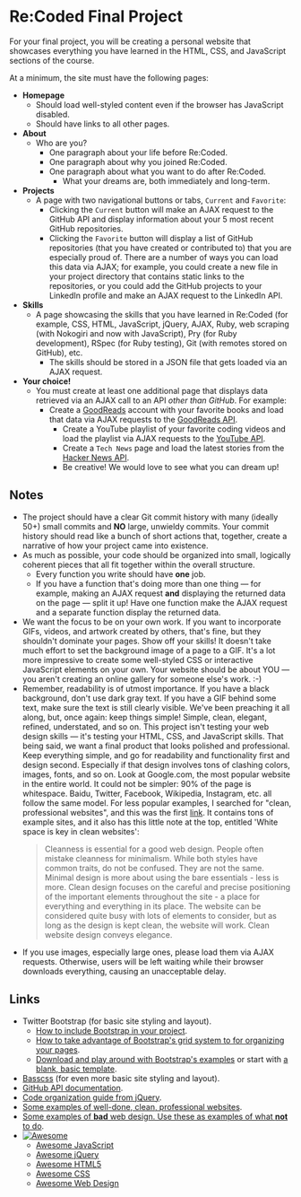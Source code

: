 # Re:Coded Final Project

For your final project, you will be creating a personal website that showcases everything you have learned in the HTML, CSS, and JavaScript sections of the course.

At a minimum, the site must have the following pages:
 - **Homepage**
   + Should load well-styled content even if the browser has JavaScript disabled.
   + Should have links to all other pages.
 - **About**
   + Who are you?
     * One paragraph about your life before Re:Coded.
     * One paragraph about why you joined Re:Coded.
     * One paragraph about what you want to do after Re:Coded.
       - What your dreams are, both immediately and long-term.
 - **Projects**
   + A page with two navigational buttons or tabs, `Current` and `Favorite`:
     * Clicking the `Current` button will make an AJAX request to the GitHub API and display information about your 5 most recent GitHub repositories.
     * Clicking the `Favorite` button will display a list of GitHub repositories (that you have created or contributed to) that you are especially proud of. There are a number of ways you can load this data via AJAX; for example, you could create a new file in your project directory that contains static links to the repositories, or you could add the GitHub projects to your LinkedIn profile and make an AJAX request to the LinkedIn API.
 - **Skills**
   + A page showcasing the skills that you have learned in Re:Coded (for example, CSS, HTML, JavaScript, jQuery, AJAX, Ruby, web scraping (with Nokogiri and now with JavaScript), Pry (for Ruby development), RSpec (for Ruby testing), Git (with remotes stored on GitHub), etc.
     * The skills should be stored in a JSON file that gets loaded via an AJAX request.
 - **Your choice!**
   + You must create at least one additional page that displays data retrieved via an AJAX call to an API *other than GitHub*. For example:
     * Create a [GoodReads](https://www.goodreads.com/) account with your favorite books and load that data via AJAX requests to the [GoodReads API](https://www.goodreads.com/api).
       - Create a YouTube playlist of your favorite coding videos and load the playlist via AJAX requests to the [YouTube API](https://developers.google.com/youtube/).
       - Create a `Tech News` page and load the latest stories from the [Hacker News API](https://github.com/HackerNews/API).
       - Be creative! We would love to see what you can dream up!

## Notes
 - The project should have a clear Git commit history with many (ideally 50+) small commits and **NO** large, unwieldy commits. Your commit history should read like a bunch of short actions that, together, create a narrative of how your project came into existence.
 - As much as possible, your code should be organized into small, logically coherent pieces that all fit together within the overall structure.
   + Every function you write should have **one** job.
   + If you have a function that's doing more than one thing — for example, making an AJAX request **and** displaying the returned data on the page — split it up! Have one function make the AJAX request and a separate function display the returned data.
 - We want the focus to be on your own work. If you want to incorporate GIFs, videos, and artwork created by others, that's fine, but they shouldn't dominate your pages. Show off your skills! It doesn't take much effort to set the background image of a page to a GIF. It's a lot more impressive to create some well-styled CSS or interactive JavaScript elements on your own. Your website should be about YOU — you aren't creating an online gallery for someone else's work. :-)
 - Remember, readability is of utmost importance. If you have a black background, don't use dark gray text. If you have a GIF behind some text, make sure the text is still clearly visible. We've been preaching it all along, but, once again: keep things simple! Simple, clean, elegant, refined, understated, and so on. This project isn't testing your web design skills — it's testing your HTML, CSS, and JavaScript skills. That being said, we want a final product that looks polished and professional. Keep everything simple, and go for readability and functionality first and design second. Especially if that design involves tons of clashing colors, images, fonts, and so on. Look at Google.com, the most popular website in the entire world. It could not be simpler: 90% of the page is whitespace. Baidu, Twitter, Facebook, Wikipedia, Instagram, etc. all follow the same model. For less popular examples, I searched for "clean, professional websites", and this was the first [link](https://www.awwwards.com/websites/clean/). It contains tons of example sites, and it also has this little note at the top, entitled 'White space is key in clean websites':
   > Cleanness is essential for a good web design. People often mistake cleanness for minimalism. While both styles have common traits, do not be confused. They are not the same. Minimal design is more about using the bare essentials - less is more. Clean design focuses on the careful and precise positioning of the important elements throughout the site - a place for everything and everything in its place. The website can be considered quite busy with lots of elements to consider, but as long as the design is kept clean, the website will work. Clean website design conveys elegance.
 - If you use images, especially large ones, please load them via AJAX requests. Otherwise, users will be left waiting while their browser downloads everything, causing an unacceptable delay.

## Links
 - Twitter Bootstrap (for basic site styling and layout).
   + [How to include Bootstrap in your project](http://getbootstrap.com/getting-started/).
   + [How to take advantage of Bootstrap's grid system to for organizing your pages](http://getbootstrap.com/css/#grid).
   + [Download and play around with Bootstrap's examples](http://getbootstrap.com/getting-started/#examples) or start with [a blank, basic template](http://getbootstrap.com/getting-started/#template).
 - [Basscss](http://basscss.com/) (for even more basic site styling and layout).
 - [GitHub API documentation](https://developer.github.com/v3/).
 - [Code organization guide from jQuery](https://learn.jquery.com/code-organization/).
 - [Some examples of well-done, clean, professional websites](https://www.awwwards.com/websites/clean/).
 - [Some examples of **bad** web design. Use these as examples of what **not** to do](http://www.webpagesthatsuck.com/bad-web-design.html).
 - [![Awesome](http://i.imgur.com/S7qSVFP.png)](https://github.com/sindresorhus/awesome)
   + [Awesome JavaScript](https://github.com/sorrycc/awesome-javascript)
   + [Awesome jQuery](https://github.com/petk/awesome-jquery)
   + [Awesome HTML5](https://github.com/diegocard/awesome-html5)
   + [Awesome CSS](https://github.com/sotayamashita/awesome-css)
   + [Awesome Web Design](https://github.com/nicolesaidy/awesome-web-design)
